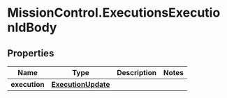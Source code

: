 # MissionControl.ExecutionsExecutionIdBody

## Properties
Name | Type | Description | Notes
------------ | ------------- | ------------- | -------------
**execution** | [**ExecutionUpdate**](ExecutionUpdate.md) |  | 

